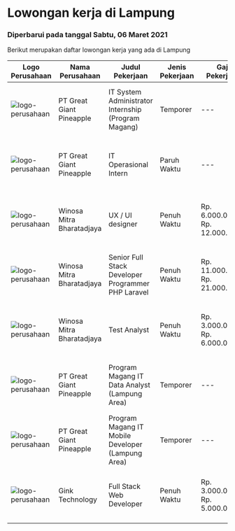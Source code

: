 
  # Lowongan kerja di Lampung

  ### Diperbarui pada tanggal Sabtu, 06 Maret 2021

  Berikut merupakan daftar lowongan kerja yang ada di Lampung

  |Logo Perusahaan | Nama Perusahaan | Judul Pekerjaan | Jenis Pekerjaan | Gaji Pekerjaan | Lokasi | Deskripsi | Tanggal diunggah | Pranala |
  | -------------- | --------------- | --------------- | --------- | --------- | -------------- | ------- | ----------- | ----------- |
  |![logo-perusahaan](https://image-service-cdn.seek.com.au/a9cfbe111d354fb1258d78b83041fd927add45ba/ee4dce1061f3f616224767ad58cb2fc751b8d2dc)|PT Great Giant Pineapple|IT System Administrator Internship (Program Magang)|Temporer|---|Lampung|Requirements:• Knowledgeable with Configuration and Develop server engine with Linux and Windows Server Environment.• Familiar with GIT, Jenkins, and...|Rabu, 03 Maret 2021|https://www.jobstreet.co.id/id/job/it-system-administrator-internship-program-magang-3471999?token=0~289aa971-5556-46e1-a6d9-071b2d1a3d00&sectionRank=1&jobId=jobstreet-id-job-3471999|
|![logo-perusahaan](https://image-service-cdn.seek.com.au/a9cfbe111d354fb1258d78b83041fd927add45ba/ee4dce1061f3f616224767ad58cb2fc751b8d2dc)|PT Great Giant Pineapple|IT Operasional Intern|Paruh Waktu|---|Lampung|Requirement A fresh graduate of final year from Computer Science/Information Technology or equivalent. Detailed oriented with the ability to...|Senin, 01 Maret 2021|https://www.jobstreet.co.id/id/job/it-operasional-intern-3469781?token=0~289aa971-5556-46e1-a6d9-071b2d1a3d00&sectionRank=2&jobId=jobstreet-id-job-3469781|
|![logo-perusahaan](https://image-service-cdn.seek.com.au/cd823704551af28e73a2059691a6e200c86b8a5f/ee4dce1061f3f616224767ad58cb2fc751b8d2dc)|Winosa Mitra Bharatadjaya|UX / UI designer|Penuh Waktu|Rp. 6.000.000-Rp. 12.000.000|Lampung|Our office is based in Bandar Lampung and candidates will preferably work from our office in Bandar Lampung.As an experienced UX/ UI designer you...|Rabu, 03 Maret 2021|https://www.jobstreet.co.id/id/job/ux-ui-designer-3472917?token=0~289aa971-5556-46e1-a6d9-071b2d1a3d00&sectionRank=3&jobId=jobstreet-id-job-3472917|
|![logo-perusahaan](https://image-service-cdn.seek.com.au/cd823704551af28e73a2059691a6e200c86b8a5f/ee4dce1061f3f616224767ad58cb2fc751b8d2dc)|Winosa Mitra Bharatadjaya|Senior Full Stack Developer Programmer PHP Laravel|Penuh Waktu|Rp. 11.000.000-Rp. 21.000.000|Lampung|Our office is based in Bandar Lampung and candidates are expected to move to Bandar Lampung. Successful candidates: Have at least 5 years of...|Jumat, 05 Maret 2021|https://www.jobstreet.co.id/id/job/senior-full-stack-developer-programmer-php-laravel-3465835?token=0~289aa971-5556-46e1-a6d9-071b2d1a3d00&sectionRank=4&jobId=jobstreet-id-job-3465835|
|![logo-perusahaan](https://image-service-cdn.seek.com.au/cd823704551af28e73a2059691a6e200c86b8a5f/ee4dce1061f3f616224767ad58cb2fc751b8d2dc)|Winosa Mitra Bharatadjaya|Test Analyst|Penuh Waktu|Rp. 3.000.000-Rp. 6.000.000|Lampung|With the company growing, we are looking to expand the team with one or more Test Analyst(s). Our office is based in Bandar Lampung and candidates are...|Selasa, 23 Februari 2021|https://www.jobstreet.co.id/id/job/test-analyst-3465841?token=0~289aa971-5556-46e1-a6d9-071b2d1a3d00&sectionRank=5&jobId=jobstreet-id-job-3465841|
|![logo-perusahaan](https://image-service-cdn.seek.com.au/a9cfbe111d354fb1258d78b83041fd927add45ba/ee4dce1061f3f616224767ad58cb2fc751b8d2dc)|PT Great Giant Pineapple|Program Magang IT Data Analyst (Lampung Area)|Temporer|---|Lampung|Requirment : Good data analysis skills, with the ability to pull from many different data sources and provide insights on that data, Have analytics...|Kamis, 25 Februari 2021|https://www.jobstreet.co.id/id/job/program-magang-it-data-analyst-lampung-area-3467559?token=0~289aa971-5556-46e1-a6d9-071b2d1a3d00&sectionRank=6&jobId=jobstreet-id-job-3467559|
|![logo-perusahaan](https://image-service-cdn.seek.com.au/a9cfbe111d354fb1258d78b83041fd927add45ba/ee4dce1061f3f616224767ad58cb2fc751b8d2dc)|PT Great Giant Pineapple|Program Magang IT Mobile Developer (Lampung Area)|Temporer|---|Lampung|Role and Responsibility : Perform software development tasks and assist in the design and architecture of software applications individually or as a...|Kamis, 25 Februari 2021|https://www.jobstreet.co.id/id/job/program-magang-it-mobile-developer-lampung-area-3467545?token=0~289aa971-5556-46e1-a6d9-071b2d1a3d00&sectionRank=7&jobId=jobstreet-id-job-3467545|
|![logo-perusahaan](https://image-service-cdn.seek.com.au/19cf0e0e7b0528b2e2561e533760f077fc88ee54/ee4dce1061f3f616224767ad58cb2fc751b8d2dc)|Gink Technology|Full Stack Web Developer|Penuh Waktu|Rp. 3.000.000-Rp. 5.000.000|Bandar Lampung|Candidate must possess at least Bachelor's Degree in Engineering (Computer/Telecommunication), Computer Science/Information Technology, Computer...|Rabu, 24 Februari 2021|https://www.jobstreet.co.id/id/job/full-stack-web-developer-3454879?token=0~289aa971-5556-46e1-a6d9-071b2d1a3d00&sectionRank=8&jobId=jobstreet-id-job-3454879|

  